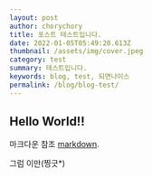 ```yaml
---
layout: post
author: chorychory
title: 포스트 테스트입니다.
date: 2022-01-05T05:49:20.613Z
thumbnail: /assets/img/cover.jpeg
category: test
summary: 테스트입니다.
keywords: blog, test, 되면나이스
permalink: /blog/blog-test/
---
```


## Hello World!! ##

마크다운 참조  [markdown](https://github.com/adam-p/markdown-here/wiki/Markdown-Cheatsheet).

그럼 이만(찡긋*)